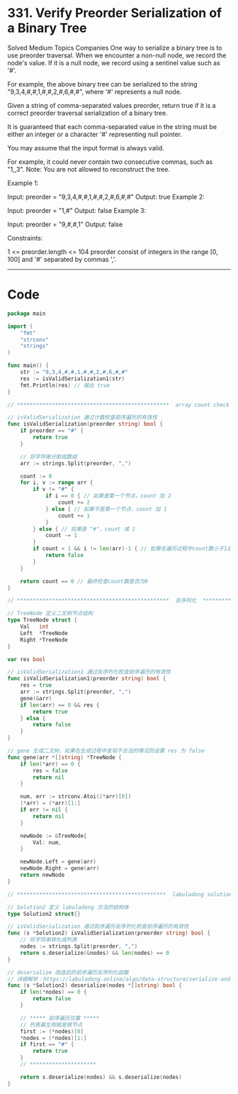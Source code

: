 # 331. Verify Preorder Serialization of a Binary Tree
Solved
Medium
Topics
Companies
One way to serialize a binary tree is to use preorder traversal. When we encounter a non-null node, we record the node's value. If it is a null node, we record using a sentinel value such as '#'.

For example, the above binary tree can be serialized to the string "9,3,4,#,#,1,#,#,2,#,6,#,#", where '#' represents a null node.

Given a string of comma-separated values preorder, return true if it is a correct preorder traversal serialization of a binary tree.

It is guaranteed that each comma-separated value in the string must be either an integer or a character '#' representing null pointer.

You may assume that the input format is always valid.

For example, it could never contain two consecutive commas, such as "1,,3".
Note: You are not allowed to reconstruct the tree.

Example 1:

Input: preorder = "9,3,4,#,#,1,#,#,2,#,6,#,#"
Output: true
Example 2:

Input: preorder = "1,#"
Output: false
Example 3:

Input: preorder = "9,#,#,1"
Output: false

Constraints:

1 <= preorder.length <= 104
preorder consist of integers in the range [0, 100] and '#' separated by commas ','.

---
# Code
```go
package main

import (
	"fmt"
	"strconv"
	"strings"
)

func main() {
	str := "9,3,4,#,#,1,#,#,2,#,6,#,#"
	res := isValidSerialization1(str)
	fmt.Println(res) // 输出 true
}

// ************************************************  array count check  ********************************************

// isValidSerialization 通过计数检查前序遍历的有效性
func isValidSerialization(preorder string) bool {
	if preorder == "#" {
		return true
	}

	// 将字符串分割成数组
	arr := strings.Split(preorder, ",")

	count := 0
	for i, v := range arr {
		if v != "#" {
			if i == 0 { // 如果是第一个节点，count 加 2
				count += 2
			} else { // 如果不是第一个节点，count 加 1
				count += 1
			}
		} else { // 如果是 "#"，count 减 1
			count -= 1
		}
		if count < 1 && i != len(arr)-1 { // 如果在遍历过程中count数小于1且不是最后一个节点，返回 false
			return false
		}
	}

	return count == 0 // 最终检查count数是否为0
}

// ************************************************  反序列化  ****************************************************

// TreeNode 定义二叉树节点结构
type TreeNode struct {
	Val   int
	Left  *TreeNode
	Right *TreeNode
}

var res bool

// isValidSerialization1 通过反序列化检查前序遍历的有效性
func isValidSerialization1(preorder string) bool {
	res = true
	arr := strings.Split(preorder, ",")
	gene(&arr)
	if len(arr) == 0 && res {
		return true
	} else {
		return false
	}
}

// gene 生成二叉树，如果在生成过程中发现不合法的情况则设置 res 为 false
func gene(arr *[]string) *TreeNode {
	if len(*arr) == 0 {
		res = false
		return nil
	}

	num, err := strconv.Atoi((*arr)[0])
	(*arr) = (*arr)[1:]
	if err != nil {
		return nil
	}

	newNode := &TreeNode{
		Val: num,
	}

	newNode.Left = gene(arr)
	newNode.Right = gene(arr)
	return newNode
}

// ***********************************************  labuladong solution  ******************************************

// Solution2 定义 labuladong 方法的结构体
type Solution2 struct{}

// isValidSerialization 通过前序遍历反序列化检查前序遍历的有效性
func (s *Solution2) isValidSerialization(preorder string) bool {
	// 将字符串转化成列表
	nodes := strings.Split(preorder, ",")
	return s.deserialize(&nodes) && len(nodes) == 0
}

// deserialize 改造后的前序遍历反序列化函数
// 详细解析：https://labuladong.online/algo/data-structure/serialize-and-deserialize-binary-tree/
func (s *Solution2) deserialize(nodes *[]string) bool {
	if len(*nodes) == 0 {
		return false
	}

	// ***** 前序遍历位置 *****
	// 列表最左侧就是根节点
	first := (*nodes)[0]
	*nodes = (*nodes)[1:]
	if first == "#" {
		return true
	}
	// *********************

	return s.deserialize(nodes) && s.deserialize(nodes)
}
```